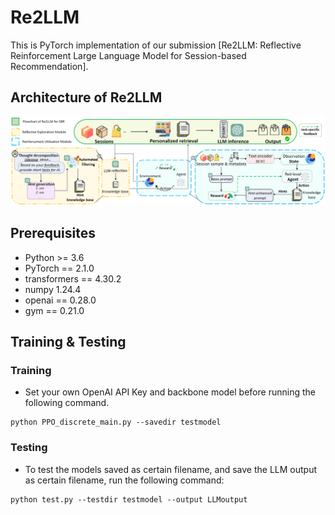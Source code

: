 # Re2LLM
This is PyTorch implementation of our submission [Re2LLM: Reflective Reinforcement Large Language Model for
Session-based Recommendation].

## Architecture of Re2LLM
![image](./main.png)

## Prerequisites
- Python >= 3.6
- PyTorch == 2.1.0
- transformers == 4.30.2
- numpy 1.24.4
- openai == 0.28.0
- gym == 0.21.0

## Training & Testing

### Training

- Set your own OpenAI API Key and backbone model before running the following command.

```
python PPO_discrete_main.py --savedir testmodel
```

### Testing

- To test the models saved as certain filename, and save the LLM output as certain filename, run the following command:

```
python test.py --testdir testmodel --output LLMoutput
```
